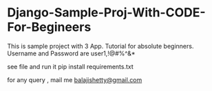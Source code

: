 # Django-Sample-Proj-With-CODE-For-Begineers

This is sample project with 3 App. Tutorial for absolute beginners. Username and Password are user1,!@#$%^&amp;*  and user2, !@#$%^&amp;* 

see file and run it
pip install requirements.txt

for any query , mail me balajishetty@gmail.com
